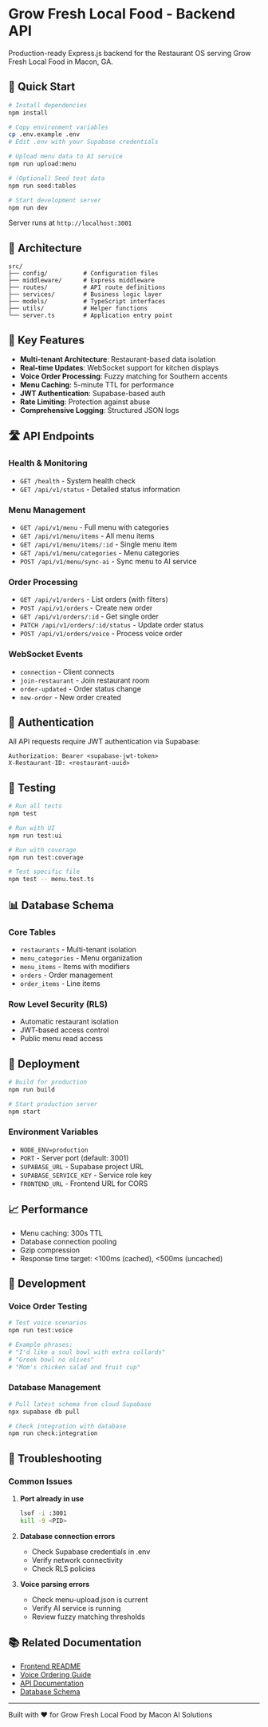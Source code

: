 # Grow Fresh Local Food - Backend API

Production-ready Express.js backend for the Restaurant OS serving Grow Fresh Local Food in Macon, GA.

## 🚀 Quick Start

```bash
# Install dependencies
npm install

# Copy environment variables
cp .env.example .env
# Edit .env with your Supabase credentials

# Upload menu data to AI service
npm run upload:menu

# (Optional) Seed test data
npm run seed:tables

# Start development server
npm run dev
```

Server runs at `http://localhost:3001`

## 📁 Architecture

```
src/
├── config/          # Configuration files
├── middleware/      # Express middleware
├── routes/          # API route definitions
├── services/        # Business logic layer
├── models/          # TypeScript interfaces
├── utils/           # Helper functions
└── server.ts        # Application entry point
```

## 🔑 Key Features

- **Multi-tenant Architecture**: Restaurant-based data isolation
- **Real-time Updates**: WebSocket support for kitchen displays
- **Voice Order Processing**: Fuzzy matching for Southern accents
- **Menu Caching**: 5-minute TTL for performance
- **JWT Authentication**: Supabase-based auth
- **Rate Limiting**: Protection against abuse
- **Comprehensive Logging**: Structured JSON logs

## 🛣️ API Endpoints

### Health & Monitoring
- `GET /health` - System health check
- `GET /api/v1/status` - Detailed status information

### Menu Management
- `GET /api/v1/menu` - Full menu with categories
- `GET /api/v1/menu/items` - All menu items
- `GET /api/v1/menu/items/:id` - Single menu item
- `GET /api/v1/menu/categories` - Menu categories
- `POST /api/v1/menu/sync-ai` - Sync menu to AI service

### Order Processing
- `GET /api/v1/orders` - List orders (with filters)
- `POST /api/v1/orders` - Create new order
- `GET /api/v1/orders/:id` - Get single order
- `PATCH /api/v1/orders/:id/status` - Update order status
- `POST /api/v1/orders/voice` - Process voice order

### WebSocket Events
- `connection` - Client connects
- `join-restaurant` - Join restaurant room
- `order-updated` - Order status change
- `new-order` - New order created

## 🔐 Authentication

All API requests require JWT authentication via Supabase:

```http
Authorization: Bearer <supabase-jwt-token>
X-Restaurant-ID: <restaurant-uuid>
```

## 🧪 Testing

```bash
# Run all tests
npm test

# Run with UI
npm run test:ui

# Run with coverage
npm run test:coverage

# Test specific file
npm test -- menu.test.ts
```

## 📊 Database Schema

### Core Tables
- `restaurants` - Multi-tenant isolation
- `menu_categories` - Menu organization
- `menu_items` - Items with modifiers
- `orders` - Order management
- `order_items` - Line items

### Row Level Security (RLS)
- Automatic restaurant isolation
- JWT-based access control
- Public menu read access

## 🚀 Deployment

```bash
# Build for production
npm run build

# Start production server
npm start
```

### Environment Variables
- `NODE_ENV=production`
- `PORT` - Server port (default: 3001)
- `SUPABASE_URL` - Supabase project URL
- `SUPABASE_SERVICE_KEY` - Service role key
- `FRONTEND_URL` - Frontend URL for CORS

## 📈 Performance

- Menu caching: 300s TTL
- Database connection pooling
- Gzip compression
- Response time target: <100ms (cached), <500ms (uncached)

## 🔧 Development

### Voice Order Testing
```bash
# Test voice scenarios
npm run test:voice

# Example phrases:
# "I'd like a soul bowl with extra collards"
# "Greek bowl no olives"
# "Mom's chicken salad and fruit cup"
```

### Database Management
```bash
# Pull latest schema from cloud Supabase
npx supabase db pull

# Check integration with database
npm run check:integration
```

## 🐛 Troubleshooting

### Common Issues

1. **Port already in use**
   ```bash
   lsof -i :3001
   kill -9 <PID>
   ```

2. **Database connection errors**
   - Check Supabase credentials in .env
   - Verify network connectivity
   - Check RLS policies

3. **Voice parsing errors**
   - Check menu-upload.json is current
   - Verify AI service is running
   - Review fuzzy matching thresholds

## 📚 Related Documentation

- [Frontend README](../README.md)
- [Voice Ordering Guide](../docs/VOICE_ORDERING_GUIDE.md)
- [API Documentation](../docs/api/)
- [Database Schema](./supabase/migrations/)

---

Built with ❤️ for Grow Fresh Local Food by Macon AI Solutions